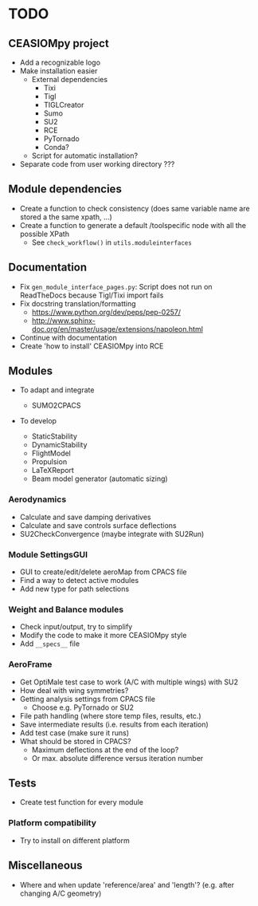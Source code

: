 # TODO

## CEASIOMpy project
* Add a recognizable logo
* Make installation easier
    * External dependencies
        * Tixi
        * Tigl
        * TIGLCreator
        * Sumo
        * SU2
        * RCE
        * PyTornado
        * Conda?
    * Script for automatic installation?
* Separate code from user working directory ???

## Module dependencies
* Create a function to check consistency (does same variable name are stored a the same xpath, ...)
* Create a function to generate a default /toolspecific node with all the possible XPath
    * See `check_workflow()` in `utils.moduleinterfaces`

## Documentation
* Fix `gen_module_interface_pages.py`: Script does not run on ReadTheDocs because Tigl/Tixi import fails
* Fix docstring translation/formatting
    * https://www.python.org/dev/peps/pep-0257/
    * http://www.sphinx-doc.org/en/master/usage/extensions/napoleon.html
* Continue with documentation
* Create 'how to install' CEASIOMpy into RCE

## Modules
* To adapt and integrate
    * SUMO2CPACS

* To develop
    * StaticStability
    * DynamicStability
    * FlightModel
    * Propulsion
    * LaTeXReport
    * Beam model generator (automatic sizing)

### Aerodynamics
* Calculate and save damping derivatives
* Calculate and save controls surface deflections
* SU2CheckConvergence (maybe integrate with SU2Run)

### Module SettingsGUI
* GUI to create/edit/delete aeroMap from CPACS file
* Find a way to detect active modules
* Add new type for path selections

### Weight and Balance modules
* Check input/output, try to simplify
* Modify the code to make it more CEASIOMpy style
* Add `__specs__` file

### AeroFrame
* Get OptiMale test case to work (A/C with multiple wings) with SU2
* How deal with wing symmetries?
* Getting analysis settings from CPACS file
    * Choose e.g. PyTornado or SU2
* File path handling (where store temp files, results, etc.)
* Save intermediate results (i.e. results from each iteration)
* Add test case (make sure it runs)
* What should be stored in CPACS?
    * Maximum deflections at the end of the loop?
    * Or max. absolute difference versus iteration number

## Tests
* Create test function for every module

### Platform compatibility
* Try to install on different platform

## Miscellaneous
* Where and when update 'reference/area' and 'length'? (e.g. after changing A/C geometry)
